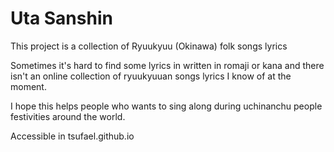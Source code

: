 # Uta Sanshin

This project is a collection of Ryuukyuu (Okinawa) folk songs lyrics

Sometimes it's hard to find some lyrics in written in romaji or kana and there isn't an online collection of ryuukyuuan songs lyrics I know of at the moment.

I hope this helps people who wants to sing along during uchinanchu people festivities around the world.

Accessible in tsufael.github.io
